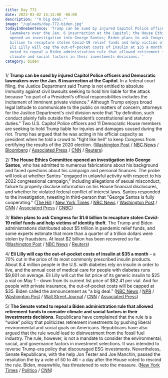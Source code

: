 ```yaml
---
title: Day 772
date: 2023-03-02 14:13:00 -08:00
description: '"A big deal."'
image: "/uploads/day-772-biden.jpg"
todayInOneSentence: 'Trump can be sued by injured Capitol Police officers and Democratic
  lawmakers over the Jan. 6 insurrection at the Capitol; the House Ethics Committee
  opened an investigation into George Santos; Biden plans to ask Congress for $1.6
  billion to recapture stolen Covid-19 relief funds and help victims of identity theft;
  Eli Lilly will cap the out-of-pocket costs of insulin at $35 a month; and the Senate
  voted to repeal a Biden administration rule that allowed retirement funds to consider
  climate and social factors in their investments decisions. '
category: biden
---
```


1/ **Trump can be sued by injured Capitol Police officers and Democratic lawmakers over the Jan. 6 insurrection at the Capitol**. In a federal court filing, the Justice Department said Trump is not entitled to absolute immunity against civil lawsuits seeking to hold him liable for the attack because “no part of a President’s official responsibilities includes the incitement of imminent private violence." Although Trump enjoys broad legal latitude to communicate to the public on matters of concern, attorneys for the Justice Department's civil division wrote that "by definition, such conduct plainly falls outside the President’s constitutional and statutory duties.” Two U.S. Capitol Police officers and 11 Democratic House members are seeking to hold Trump liable for injuries and damages caused during the riot. Trump has argued that he was acting in his official capacity as president when he told a crowd to "fight like hell" to keep Congress from certifying the results of the 2020 election. ([Washington Post](https://www.washingtonpost.com/dc-md-va/2023/03/02/trump-jan6-lawsuit-riot/) / [NBC News](https://www.nbcnews.com/politics/donald-trump/doj-says-trump-can-sued-police-jan-6-rcna73127) / [Bloomberg](https://apnews.com/article/trump-jan-6-capitol-police-congress-immunity-d18d0c6369837c725578cf6e13c18883) / [Associated Press](https://apnews.com/article/trump-jan-6-capitol-police-congress-immunity-d18d0c6369837c725578cf6e13c18883) / [CNN](https://www.cnn.com/2023/03/02/politics/donald-trump-justice-department-january-6) / [Reuters](https://www.reuters.com/legal/us-justice-dept-seeks-rejection-trump-immunity-claim-jan-6-lawsuits-2023-03-02/))

2/ **The House Ethics Committee opened an investigation into George Santos**, who has admitted to numerous fabrications about his background and faced questions about his campaign and personal finances. The probe will look at whether Santos "engaged in unlawful activity with respect to his 2022 congressional campaign," including allegations of sexual misconduct, failure to properly disclose information on his House financial disclosures, and whether he violated federal conflict of interest laws. Santos responded to the investigation, tweeting in third-person that "George Santos is fully cooperating." ([The Hill](https://thehill.com/homenews/house/3881305-house-ethics-committee-launches-george-santos-investigation/) / [New York Times](https://www.nytimes.com/2023/03/02/nyregion/george-santos-ethics-investigation.html) / [NBC News](https://www.nbcnews.com/politics/congress/house-ethics-committee-opens-investigation-rep-george-santos-rcna73157) / [Washington Post](https://www.washingtonpost.com/politics/2023/03/02/santos-ethics-investigation/) / [CNN](https://www.cnn.com/2023/03/02/politics/george-santos-house-ethics-committee) / [Associated Press](https://apnews.com/article/george-santos-ethics-republicans-congress-898cc3e7e6af8659f9c6249f187362d4) / [CNBC](https://www.cnbc.com/2023/03/02/house-ethics-panel-opens-investigation-of-rep-george-santos-on-range-of-issues.html))

3/ **Biden plans to ask Congress for $1.6 billion to recapture stolen Covid-19 relief funds and help victims of identity theft**. The Trump and Biden administrations distributed about $5 trillion in pandemic relief funds, and some experts estimate that more than a quarter of a trillion dollars were stolen by fraudsters. At least $2 billion has been recovered so far. ([Washington Post](https://www.washingtonpost.com/business/2023/03/02/covid-aid-fraud-biden-request/) / [NBC News](https://www.nbcnews.com/politics/white-house/white-house-pitches-16-billion-plan-targeting-covid-relief-fraud-rcna73013) / [Reuters](https://www.reuters.com/world/us/biden-seeks-16-bln-tackle-covid-relief-fraud-ahead-republican-probes-2023-03-02/))

4/ **Eli Lilly will cap the out-of-pocket costs of insulin at $35 a month** – a 70% cut in the price of its most commonly prescribed insulin products. About 8.4 million people in the U.S. with diabetes rely on insulin in order to live, and the annual cost of medical care for people with diabetes runs $9,601 on average. Eli Lilly will cut the list price of its generic insulin to $25 a vial on May 1 – down from its current list price of $82.41 per vial. And for people with private insurance, the out-of-pocket costs will be capped at $35. Biden called the announcement as “a big deal.” ([NBC News](https://www.nbcnews.com/health/health-news/eli-lilly-caps-cost-insulin-35-month-rcna72713) / [NPR](https://www.npr.org/2023/03/01/1160339792/eli-lilly-insulin-price) / [Washington Post](https://www.washingtonpost.com/business/2023/03/01/eli-lilly-insulin/) / [Wall Street Journal](https://www.wsj.com/articles/eli-lilly-to-cut-prices-of-insulin-drugs-by-70-c554f516?mod=hp_lead_pos2) / [CNN](https://www.cnn.com/2023/03/01/health/eli-lilly-insulin-prices-diabetes/) / [Associated Press](https://apnews.com/article/insulin-diabetes-humalog-humulin-prescription-drugs-eli-lilly-lantus-419db92bfe554894bdc9c7463f2f3183))

5/ **The Senate voted to repeal a Biden administration rule that allowed retirement funds to consider climate and social factors in their investments decisions**. Republicans have complained that the rule is a “woke” policy that politicizes retirement investments by pushing liberal environmental and social goals on Americans. Republicans have also argued that the rule would lead to disinvestment from the fossil fuel industry. The rule, however, is not a mandate to consider the environmental, social, and governance factors in investment selections. It was intended to reverse Trump-era policy that discouraged ESG investments. Nevertheless, Senate Republicans, with the help Jon Tester and Joe Manchin, passed the resolution the by a vote of 50 to 46 – a day after the House voted to rescind the rule. Biden, meanwhile, has threatened to veto the measure. ([New York Times](https://www.nytimes.com/2023/03/01/us/politics/congress-esg-investment-rule.html) / [Politico](https://www.politico.com/news/2023/02/28/woke-capitalism-esg-vote-00084729) / [CNN](https://www.cnn.com/2023/03/01/politics/senate-vote-esg-rule/index.html))



